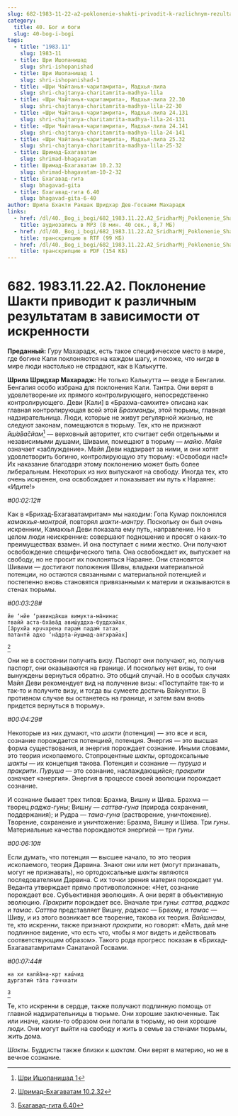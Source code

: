 ```yaml
---
slug: 682-1983-11-22-a2-poklonenie-shakti-privodit-k-razlichnym-rezultatam-v-zavisimosti-ot-iskrennosti
category:
  title: 40. Бог и боги
  slug: 40-bog-i-bogi
tags:
  - title: "1983.11"
    slug: 1983-11
  - title: Шри Ишопанишад
    slug: shri-ishopanishad
  - title: Шри Ишопанишад 1
    slug: shri-ishopanishad-1
  - title: «Шри Чайтанья-чаритамрита», Мадхья-лила
    slug: shri-chajtanya-charitamrita-madhya-lila
  - title: «Шри Чайтанья-чаритамрита», Мадхья-лила 22.30
    slug: shri-chajtanya-charitamrita-madhya-lila-22-30
  - title: «Шри Чайтанья-чаритамрита», Мадхья-лила 24.131
    slug: shri-chajtanya-charitamrita-madhya-lila-24-131
  - title: «Шри Чайтанья-чаритамрита», Мадхья-лила 24.141
    slug: shri-chajtanya-charitamrita-madhya-lila-24-141
  - title: «Шри Чайтанья-чаритамрита», Мадхья-лила 25.32
    slug: shri-chajtanya-charitamrita-madhya-lila-25-32
  - title: Шримад-Бхагаватам
    slug: shrimad-bhagavatam
  - title: Шримад-Бхагаватам 10.2.32
    slug: shrimad-bhagavatam-10-2-32
  - title: Бхагавад-гита
    slug: bhagavad-gita
  - title: Бхагавад-гита 6.40
    slug: bhagavad-gita-6-40
author: Шрила Бхакти Ракшак Шридхар Дев-Госвами Махарадж
links:
  - href: /dl/40._Bog_i_bogi/682_1983.11.22.A2_SridharMj_Poklonenie_Shakti_privodit_k_razlichnym_rezultatam_v_zavisimosti_ot_iskrennosti.mp3
    title: аудиозапись в MP3 (8 мин. 40 сек., 8,7 МБ)
  - href: /dl/40._Bog_i_bogi/682_1983.11.22.A2_SridharMj_Poklonenie_Shakti_privodit_k_razlichnym_rezultatam_v_zavisimosti_ot_iskrennosti.rtf
    title: транскрипцию в RTF (99 КБ)
  - href: /dl/40._Bog_i_bogi/682_1983.11.22.A2_SridharMj_Poklonenie_Shakti_privodit_k_razlichnym_rezultatam_v_zavisimosti_ot_iskrennosti.pdf
    title: транскрипцию в PDF (154 КБ)
---
```


# 682. 1983.11.22.A2. Поклонение Шакти приводит к различным результатам в зависимости от искренности

**Преданный:** Гуру Махарадж, есть такое специфическое место в мире, где богине Кали поклоняются на каждом шагу, и похоже, что нигде в мире люди настолько не страдают, как в Калькутте.

**Шрила Шридхар Махарадж:** Не только Калькутта — везде в Бенгалии. Бенгалия особо избрана для поклонения Кали. Тантра. Они верят в удовлетворение их прямого контролирующего, непосредственно контролирующего. Деви [Кали] в «Брахма-самхите» описана как главная контролирующая всей этой *Брахманды*, этой тюрьмы, главная надзирательница. Люди, которые не живут регулярной жизнью, не следуют законам, помещаются в тюрьму. Тех, кто не признают *ӣш́а̄ва̄сйам*[^_ftn1] — верховный авторитет, кто считает себя отдельными и независимыми душами, Шивами, помещают в тюрьму — *майю*. *Майя* означает «заблуждение». Майя Деви надзирает за ними, и они хотят удовлетворить богиню, контролирующую эту тюрьму: «Освободи нас!» Их наказание благодаря этому поклонению может быть более либеральным. Некоторых из них выпускают на свободу. Иногда тех, кто очень искренен, она освобождает и показывает им путь к Нараяне: «Идите!»

*#00:02:12#*

Как в «Брихад-Бхагаватамритам» мы находим: Гопа Кумар поклонялся *камакхья-мантрой*, повторял *шакти-мантру*. Поскольку он был очень искренним, Камакхья Деви показала ему путь, направление. Но в целом люди неискренние: совершают подношение и просят о каких-то преимуществах взамен. И она поступает с ними жестко. Они получают освобождение специфического типа. Она освобождает их, выпускает на свободу, но не просит их поклоняться Нараяне. Они становятся Шивами — достигают положения Шивы, владыки материальной потенции, но остаются связанными с материальной потенцией и постепенно вновь становятся привязанными к материи и оказываются в стенах тюрьмы.

*#00:03:28#*

    йе ‘нйе ‘равинда̄кша вимукта-ма̄нинас
    твайй аста-бха̄ва̄д авиш́уддха-буддхайах̣
    [а̄рухйа кр̣ччхрен̣а парам̇ падам̇ татах̣
    патантй адхо ‘на̄др̣та-йушмад-ан̇гхрайах̣]
[^_ftn2]

Они не в состоянии получить визу. Паспорт они получают, но, получив паспорт, они оказываются на границе. И поскольку нет визы, то они вынуждены вернуться обратно. Это общий случай. Но в особых случаях Майя Деви рекомендует вид на получение визы: «Поступайте так-то и так-то и получите визу, и тогда вы сумеете достичь Вайкунтхи. В противном случае вы останетесь на границе, и затем вам вновь придется вернуться в тюрьму».

*#00:04:29#*

Некоторые из них думают, что *шакти* (потенция) — это все и вся, сознание порождается потенцией, потенция. Энергия — это высшая форма существования, и энергия порождает сознание. Иными словами, это теория ископаемого. Стопроцентные *шакты*, ортодоксальные *шакты* — их концепция такова. Потенция и сознание — *пуруша* и *пракрити*. *Пуруша* — это сознание, наслаждающийся; *пракрити* означает «энергия». Энергия в процессе своей эволюции порождает сознание.

И сознание бывает трех типов: Брахма, Вишну и Шива. Брахма — творец *раджа-гуны*; Вишну — *саттва-гуна* (природа сохранения, поддержания); и Рудра — *тама-гуна* (растворение, уничтожение). Творение, сохранение и уничтожение: Брахма, Вишну и Шива. Три *гуны*. Материальные качества порождаются энергией — три *гуны*.

*#00:06:10#*

Если думать, что потенция — высшее начало, то это теория ископаемого, теория Дарвина. Знают они или нет (могут признавать, могут не признавать), но ортодоксальные *шакты* являются последователями Дарвина. С их точки зрения материя порождает ум. Веданта утверждает прямо противоположное: «Нет, сознание порождает все. Субъективная эволюция». А они верят в объективную эволюцию. *Пракрити* порождает все. Вначале три *гуны*: *саттва, раджас* и *тамас*. *Саттва* представляет Вишну, *раджас* — Брахму, и *тамас* — Шиву, и из этого возникает все творение, такова их теория. *Вайшнавы*, те, кто искренни, также признают *пракрити*, но говорят: «Мать, дай мне подлинное видение, что есть что, чтобы я мог видеть и действовать соответствующим образом». Такого рода прогресс показан в «Брихад-Бхагаватамритам» Санатаной Госвами.

*#00:07:44#*

    на хи калйа̄н̣а-кр̣т каш́чид
    дургатим̇ та̄та гаччхати
[^_ftn3]

Те, кто искренни в сердце, также получают подлинную помощь от главной надзирательницы в тюрьме. Они хорошие заключенные. Так или иначе, каким-то образом они попали в тюрьму, но они хорошие люди. Они могут выйти на свободу и жить в семье за стенами тюрьмы, жить дома.

*Шакты*. Буддисты также близки к *шактам*. Они верят в материю, но не в вечное сознание.



[^_ftn1]: [Шри Ишопанишад 1](../notes/shri-ishopanishad/shri-ishopanishad-1.md)

[^_ftn2]: [Шримад-Бхагаватам 10.2.32](../notes/shrimad-bhagavatam/shrimad-bhagavatam-10-2-32.md)

[^_ftn3]: [Бхагавад-гита 6.40](../notes/bhagavad-gita/bhagavad-gita-6-40.md)
